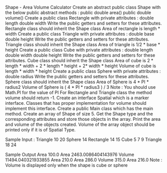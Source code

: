 Shape - Area Volume Calculator
Create an abstract public class Shape with the below public abstract methods :
     public double area() 
     public double volume()
Create a public class Rectangle with private attributes :
     double length
     double width
Write the public getters and setters for these attributes.
Rectangle class should inherit the Shape class
     Area of rectangle is length * width
Create a public class Triangle with private attributes :
     double base
     double height
Write the public getters and setters for these attributes.
Triangle class should inherit the Shape class
      Area of triangle is  1/2 * base * height
Create a public class Cube with private attributes :
     double length
     double width
     double height
Write the public getters and setters for these attributes.
  Cube class should inherit the Shape class
      Area of cube is  2 * length * width + 2 * length * height + 2* width * height
      Volume of cube is  length * width * height
 Create a public class Sphere with private attributes :
      double radius
Write the public getters and setters for these attributes.
 Sphere class should inherit the Shape class
        Area of  Sphere is  4  * PI * radius2
        Volume of Sphere is   ( 4  * PI * radius3 ) / 3
 Note : You should use Math.PI for the value of PI
For Rectangle and Triangle class the method volume should return -1.
Create an interface Spatial which is a marker interface. Classes that has proper implementation for volume should implement this interface.
Create a public Main class which has the main method.
Create an array of Shape of size 5.
Get the Shape type and the corresponding attributes and store those objects in the array.
Print the area and volume of the objects created.
Volume of the array object should be printed only if it is of Spatial Type.

Sample Input :
Triangle
10
20
Sphere
14
Rectangle
14
15
Cube
5
7
9
Triangle
18
24

Sample Output
Area 100.0
Area 2463.0086404143976
Volume 11494.040321933855
Area 210.0
Area 286.0
Volume 315.0
Area 216.0
Note : Volume is displayed only when the shape is cube or sphere 
